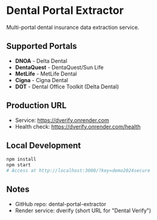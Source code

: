 # Dental Portal Extractor

Multi-portal dental insurance data extraction service.

## Supported Portals
- **DNOA** - Delta Dental
- **DentaQuest** - DentaQuest/Sun Life  
- **MetLife** - MetLife Dental
- **Cigna** - Cigna Dental
- **DOT** - Dental Office Toolkit (Delta Dental)

## Production URL
- Service: https://dverify.onrender.com
- Health check: https://dverify.onrender.com/health

## Local Development
```bash
npm install
npm start
# Access at http://localhost:3000/?key=demo2024secure
```

## Notes
- GitHub repo: dental-portal-extractor
- Render service: dverify (short URL for "Dental Verify")

